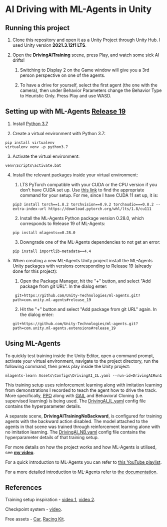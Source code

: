 # AI Driving with ML-Agents in Unity

## Running this project

1. Clone this repository and open it as a Unity Project through Unity Hub. I used Unity version **2021.3.12f1 LTS**.


2. Open the **DrivingAITraining** scene, press Play, and watch some sick AI drifts! 

    1. Switching to Display 2 on the Game window will give you a 3rd person perspective on one of the agents.

    2. To have a drive for yourself, select the first agent (the one with the camera), then under Behavior 
    Parameters change the Behavior Type to Heuristic Only. Press Play and use WASD.


## Setting up with ML-Agents [Release 19](https://github.com/Unity-Technologies/ml-agents/releases/tag/release_19)

1. Install [Python 3.7](https://www.python.org/downloads/release/python-379/)


2. Create a virtual environment with Python 3.7:
```console
pip install virtualenv
virtualenv venv -p python3.7
```


3. Activate the virtual environment:
```console
venv\Scripts\activate.bat
```


4. Install the relevant packages inside your virtual environment:

    1. LTS PyTorch compatible with your CUDA or the CPU version if you don’t have CUDA set up. Use 
    [this link](https://pytorch.org/get-started/locally/) to find the appropriate command for your setup.
    For me, since I have CUDA 11 set up, it is:
    ```console
    pip3 install torch==1.8.2 torchvision==0.9.2 torchaudio===0.8.2 --extra-index-url https://download.pytorch.org/whl/lts/1.8/cu111
    ```
    2. Install the ML-Agents Python package version 0.28.0, which corresponds to Release 19 of ML-Agents:
    ```console
    pip install mlagents==0.28.0
    ```
    3. Downgrade one of the ML-Agents dependencies to not get an error:
    ```console
    pip install importlib-metadata==4.4
    ```

5. When creating a new ML-Agents Unity project install the ML-Agents Unity packages with versions corresponding to 
   Release 19 (already done for this project):
   1. Open the Package Manager, hit the "+" button, and select "Add package from git URL". In the dialog enter:
   ```console
    git+https://github.com/Unity-Technologies/ml-agents.git?path=com.unity.ml-agents#release_19
    ```
   2. Hit the "+" button and select "Add package from git URL" again. In the dialog enter:
   ```console
   git+https://github.com/Unity-Technologies/ml-agents.git?path=com.unity.ml-agents.extensions#release_19
    ```

## Using ML-Agents

To quickly test training inside the Unity Editor, open a command prompt, activate your virtual 
environment, navigate to the project directory, run the following command, then press play inside the Unity project:
```console
mlagents-learn Assets\Configs\DrivingAI_IL.yaml --run-id=DrivingAIRun1
```
This training setup uses reinforcement learning along with imitation learning from demonstrations I recorded to teach 
the agent how to drive the track. More specifically, [PPO](https://openai.com/blog/openai-baselines-ppo/) along with 
[GAIL](https://arxiv.org/abs/1606.03476) and Behavioral Cloning (i.e. supervised learning) is being used. 
The [DrivingAI_IL.yaml](Assets/Configs/DrivingAI_IL.yaml) config file contains the hyperparameter details.

A separate scene, **DrivingAITrainingNoBackward**, is configured for training agents with the backward action disabled.
The model attached to the agents in that scene was trained through reinforcement learning alone with no imitation 
learning. The [DrivingAI_NB.yaml](Assets/Configs/DrivingAI_NB.yaml) config file contains the hyperparameter details 
of that training setup.

For more details on how the project works and how ML-Agents is utilised, see **[my video](https://drive.google.com/file/d/1YveILeV5rLUFey9_JCqVJuBEGXI79Aa_/view?usp=share_link)**.

For a quick introduction to ML-Agents you can refer to [this YouTube playlist](https://www.youtube.com/watch?v=zPFU30tbyKs&list=PLzDRvYVwl53vehwiN_odYJkPBzcqFw110).

For a more detailed introduction to ML-Agents refer to [the documentation](https://github.com/Unity-Technologies/ml-agents/tree/release_19_docs/docs).


## References

Training setup inspiration - [video 1](https://youtu.be/2X5m_nDBvS4), [video 2](https://youtu.be/n5rY9ffqryU).

Checkpoint system - [video](https://youtu.be/IOYNg6v9sfc).

Free assets - [Car](https://assetstore.unity.com/packages/tools/physics/prometeo-car-controller-209444), 
[Racing Kit](https://www.kenney.nl/assets/racing-kit).
